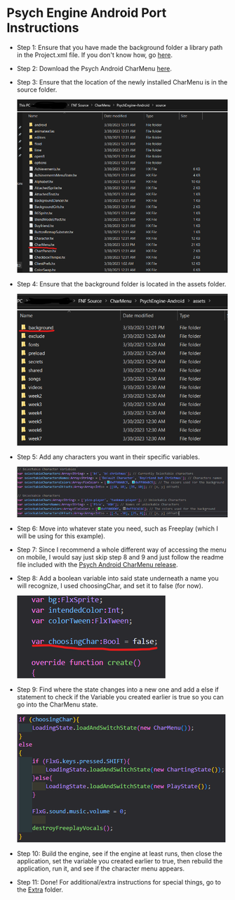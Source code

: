 # Psych Engine Android Port Instructions

-   Step 1: Ensure that you have made the background folder a library path in the Project.xml file. If you don't know how, go [here](../../Main%20Assets%20Needed/).
-   Step 2: Download the Psych Android CharMenu [here](../../PsychEngine-Android/source/CharMenu.hx).
-   Step 3: Ensure that the location of the newly installed CharMenu is in the source folder.

    ![Image of Source Folder](./androidFolders.png)

-   Step 4: Ensure that the background folder is located in the assets folder.

    ![Image of Assets Folder](./androidBackground.png)

-   Step 5: Add any characters you want in their specific variables.

    ![Image of character variables](../Psych/characterVars.png)

-   Step 6: Move into whatever state you need, such as Freeplay (which I will be using for this example).
-   Step 7: Since I recommend a whole different way of accessing the menu on mobile, I would say just skip step 8 and 9 and just follow the readme file included with the [Psych Android CharMenu release](https://github.com/TorchTheDragon/TorchFNFExperiments/releases/tag/CharMenu-PyschAndroid).
-   Step 8: Add a boolean variable into said state underneath a name you will recognize, I used choosingChar, and set it to false (for now).

    ![Choose Character Variable](../Psych/choosingChar.png)

-   Step 9: Find where the state changes into a new one and add a else if statement to check if the Variable you created earlier is true so you can go into the CharMenu state.

    ![Changing states](../Psych/changingState.png)

-   Step 10: Build the engine, see if the engine at least runs, then close the application, set the variable you created earlier to true, then rebuild the application, run it, and see if the character menu appears.
-   Step 11: Done! For additional/extra instructions for special things, go to the [Extra](../Extra/) folder.
